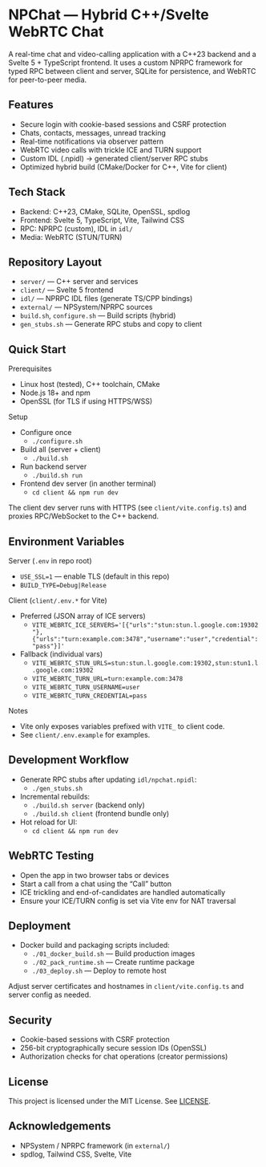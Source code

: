 # NPChat — Hybrid C++/Svelte WebRTC Chat

A real-time chat and video-calling application with a C++23 backend and a Svelte 5 + TypeScript frontend. It uses a custom NPRPC framework for typed RPC between client and server, SQLite for persistence, and WebRTC for peer-to-peer media.

## Features
- Secure login with cookie-based sessions and CSRF protection
- Chats, contacts, messages, unread tracking
- Real-time notifications via observer pattern
- WebRTC video calls with trickle ICE and TURN support
- Custom IDL (.npidl) → generated client/server RPC stubs
- Optimized hybrid build (CMake/Docker for C++, Vite for client)

## Tech Stack
- Backend: C++23, CMake, SQLite, OpenSSL, spdlog
- Frontend: Svelte 5, TypeScript, Vite, Tailwind CSS
- RPC: NPRPC (custom), IDL in `idl/`
- Media: WebRTC (STUN/TURN)

## Repository Layout
- `server/` — C++ server and services
- `client/` — Svelte 5 frontend
- `idl/` — NPRPC IDL files (generate TS/CPP bindings)
- `external/` — NPSystem/NPRPC sources
- `build.sh`, `configure.sh` — Build scripts (hybrid)
- `gen_stubs.sh` — Generate RPC stubs and copy to client

## Quick Start
Prerequisites
- Linux host (tested), C++ toolchain, CMake
- Node.js 18+ and npm
- OpenSSL (for TLS if using HTTPS/WSS)

Setup
- Configure once
  - `./configure.sh`
- Build all (server + client)
  - `./build.sh`
- Run backend server
  - `./build.sh run`
- Frontend dev server (in another terminal)
  - `cd client && npm run dev`

The client dev server runs with HTTPS (see `client/vite.config.ts`) and proxies RPC/WebSocket to the C++ backend.

## Environment Variables
Server (`.env` in repo root)
- `USE_SSL=1` — enable TLS (default in this repo)
- `BUILD_TYPE=Debug|Release`

Client (`client/.env.*` for Vite)
- Preferred (JSON array of ICE servers)
  - `VITE_WEBRTC_ICE_SERVERS='[{"urls":"stun:stun.l.google.com:19302"},{"urls":"turn:example.com:3478","username":"user","credential":"pass"}]'`
- Fallback (individual vars)
  - `VITE_WEBRTC_STUN_URLS=stun:stun.l.google.com:19302,stun:stun1.l.google.com:19302`
  - `VITE_WEBRTC_TURN_URL=turn:example.com:3478`
  - `VITE_WEBRTC_TURN_USERNAME=user`
  - `VITE_WEBRTC_TURN_CREDENTIAL=pass`

Notes
- Vite only exposes variables prefixed with `VITE_` to client code.
- See `client/.env.example` for examples.

## Development Workflow
- Generate RPC stubs after updating `idl/npchat.npidl`:
  - `./gen_stubs.sh`
- Incremental rebuilds:
  - `./build.sh server` (backend only)
  - `./build.sh client` (frontend bundle only)
- Hot reload for UI:
  - `cd client && npm run dev`

## WebRTC Testing
- Open the app in two browser tabs or devices
- Start a call from a chat using the “Call” button
- ICE trickling and end-of-candidates are handled automatically
- Ensure your ICE/TURN config is set via Vite env for NAT traversal

## Deployment
- Docker build and packaging scripts included:
  - `./01_docker_build.sh` — Build production images
  - `./02_pack_runtime.sh` — Create runtime package
  - `./03_deploy.sh` — Deploy to remote host

Adjust server certificates and hostnames in `client/vite.config.ts` and server config as needed.

## Security
- Cookie-based sessions with CSRF protection
- 256-bit cryptographically secure session IDs (OpenSSL)
- Authorization checks for chat operations (creator permissions)

## License
This project is licensed under the MIT License. See [LICENSE](./LICENSE).

## Acknowledgements
- NPSystem / NPRPC framework (in `external/`)
- spdlog, Tailwind CSS, Svelte, Vite